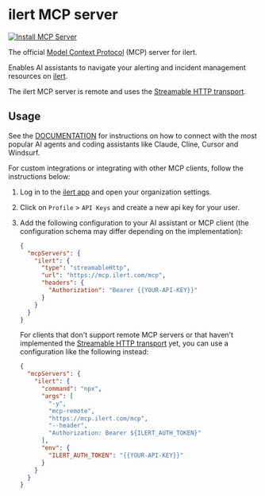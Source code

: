 # ilert MCP server

[![Install MCP Server](https://cursor.com/deeplink/mcp-install-light.svg)](https://cursor.com/en/install-mcp?name=ilert&config=eyJ0eXBlIjoic3RyZWFtYWJsZUh0dHAiLCJ1cmwiOiJodHRwczovL21jcC5pbGVydC5jb20vbWNwIiwiaGVhZGVycyI6eyJBdXRob3JpemF0aW9uIjoiQmVhcmVyIHtZT1VSLUlMRVJULUFQSS1LRVktSEVSRX0ifX0%3D)

The official [Model Context Protocol](https://modelcontextprotocol.io/introduction) (MCP) server for ilert.

Enables AI assistants to navigate your alerting and incident management resources on [ilert](https://www.ilert.com/).

The ilert MCP server is remote and uses the [Streamable HTTP transport](https://modelcontextprotocol.io/specification/2025-03-26/basic/transports#streamable-http).

## Usage

See the [DOCUMENTATION](https://docs.ilert.com/developer-docs/mcp-server/overview) for instructions on how to connect with the most popular AI agents and coding assistants like Claude, Cline, Cursor and Windsurf.

For custom integrations or integrating with other MCP clients, follow the instructions below:

1. Log in to the [ilert app](https://app.ilert.com) and open your organization settings.

2. Click on `Profile` > `API Keys` and create a new api key for your user.

3. Add the following configuration to your AI assistant or MCP client (the configuration schema may differ depending on the implementation):
   ```json
   {
     "mcpServers": {
       "ilert": {
         "type": "streamableHttp",
         "url": "https://mcp.ilert.com/mcp",
         "headers": {
           "Authorization": "Bearer {{YOUR-API-KEY}}"
         }
       }
     }
   }
   ```
   For clients that don't support remote MCP servers or that haven't implemented the [Streamable HTTP transport](https://modelcontextprotocol.io/specification/2025-03-26/basic/transports#streamable-http) yet, you can use a configuration like the following instead:
   ```json
   {
     "mcpServers": {
       "ilert": {
         "command": "npx",
         "args": [
           "-y",
           "mcp-remote",
           "https://mcp.ilert.com/mcp",
           "--header",
           "Authorization: Bearer ${ILERT_AUTH_TOKEN}"
         ],
         "env": {
           "ILERT_AUTH_TOKEN": "{{YOUR-API-KEY}}"
         }
       }
     }
   }
   ```
